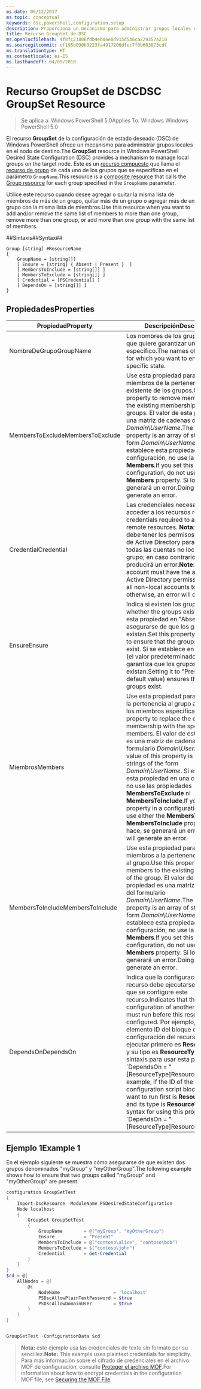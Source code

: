 ```yaml
---
ms.date: 06/12/2017
ms.topic: conceptual
keywords: dsc,powershell,configuration,setup
description: Proporciona un mecanismo para administrar grupos locales en el nodo de destino.
title: Recurso GroupSet de DSC
ms.openlocfilehash: 4f8fc21806fdb4eb06e0d915d5b6ca229357a210
ms.sourcegitcommit: cf195b090b3223fa4917206dfec7f0b603873cdf
ms.translationtype: HT
ms.contentlocale: es-ES
ms.lasthandoff: 04/09/2018
---
```

# <a name="dsc-groupset-resource"></a><span data-ttu-id="d220d-104">Recurso GroupSet de DSC</span><span class="sxs-lookup"><span data-stu-id="d220d-104">DSC GroupSet Resource</span></span>

> <span data-ttu-id="d220d-105">Se aplica a: Windows PowerShell 5.0</span><span class="sxs-lookup"><span data-stu-id="d220d-105">Applies To: Windows Windows PowerShell 5.0</span></span>

<span data-ttu-id="d220d-106">El recurso **GroupSet** de la configuración de estado deseado (DSC) de Windows PowerShell ofrece un mecanismo para administrar grupos locales en el nodo de destino.</span><span class="sxs-lookup"><span data-stu-id="d220d-106">The **GroupSet** resource in Windows PowerShell Desired State Configuration (DSC) provides a mechanism to manage local groups on the target node.</span></span> <span data-ttu-id="d220d-107">Este es un [recurso compuesto](authoringResourceComposite.md) que llama el [recurso de grupo](groupResource.md) de cada uno de los grupos que se especifican en el parámetro `GroupName`.</span><span class="sxs-lookup"><span data-stu-id="d220d-107">This resource is a [composite resource](authoringResourceComposite.md) that calls the [Group resource](groupResource.md) for each group specified in the `GroupName` parameter.</span></span>

<span data-ttu-id="d220d-108">Utilice este recurso cuando desee agregar o quitar la misma lista de miembros de más de un grupo, quitar más de un grupo o agregar más de un grupo con la misma lista de miembros.</span><span class="sxs-lookup"><span data-stu-id="d220d-108">Use this resource when you want to add and/or remove the same list of members to more than one group, remove more than one group, or add more than one group with the same list of members.</span></span>

##<a name="syntax"></a><span data-ttu-id="d220d-109">Sintaxis##</span><span class="sxs-lookup"><span data-stu-id="d220d-109">Syntax##</span></span>
```
Group [string] #ResourceName
{
    GroupName = [string[]]
    [ Ensure = [string] { Absent | Present }  ]
    [ MembersToInclude = [string[]] ]
    [ MembersToExclude = [string[]] ]
    [ Credential = [PSCredential] ]
    [ DependsOn = [string[]] ]
}
```

## <a name="properties"></a><span data-ttu-id="d220d-110">Propiedades</span><span class="sxs-lookup"><span data-stu-id="d220d-110">Properties</span></span>

|  <span data-ttu-id="d220d-111">Propiedad</span><span class="sxs-lookup"><span data-stu-id="d220d-111">Property</span></span>  |  <span data-ttu-id="d220d-112">Descripción</span><span class="sxs-lookup"><span data-stu-id="d220d-112">Description</span></span>   |
|---|---|
| <span data-ttu-id="d220d-113">NombreDeGrupo</span><span class="sxs-lookup"><span data-stu-id="d220d-113">GroupName</span></span>| <span data-ttu-id="d220d-114">Los nombres de los grupos para los que quiere garantizar un estado específico.</span><span class="sxs-lookup"><span data-stu-id="d220d-114">The names of the groups for which you want to ensure a specific state.</span></span>|
| <span data-ttu-id="d220d-115">MembersToExclude</span><span class="sxs-lookup"><span data-stu-id="d220d-115">MembersToExclude</span></span>| <span data-ttu-id="d220d-116">Use esta propiedad para quitar a los miembros de la pertenencia existente de los grupos.</span><span class="sxs-lookup"><span data-stu-id="d220d-116">Use this property to remove members from the existing membership of the groups.</span></span> <span data-ttu-id="d220d-117">El valor de esta propiedad es una matriz de cadenas del formulario *Domain*\\*UserName*.</span><span class="sxs-lookup"><span data-stu-id="d220d-117">The value of this property is an array of strings of the form *Domain*\\*UserName*.</span></span> <span data-ttu-id="d220d-118">Si establece esta propiedad en una configuración, no use la propiedad **Members**.</span><span class="sxs-lookup"><span data-stu-id="d220d-118">If you set this property in a configuration, do not use the **Members** property.</span></span> <span data-ttu-id="d220d-119">Si lo hace, se generará un error.</span><span class="sxs-lookup"><span data-stu-id="d220d-119">Doing so will generate an error.</span></span>|
| <span data-ttu-id="d220d-120">Credential</span><span class="sxs-lookup"><span data-stu-id="d220d-120">Credential</span></span>| <span data-ttu-id="d220d-121">Las credenciales necesarias para acceder a los recursos remotos.</span><span class="sxs-lookup"><span data-stu-id="d220d-121">The credentials required to access remote resources.</span></span> <span data-ttu-id="d220d-122">**Nota**: Esta cuenta debe tener los permisos adecuados de Active Directory para agregar todas las cuentas no locales al grupo; en caso contrario, se producirá un error.</span><span class="sxs-lookup"><span data-stu-id="d220d-122">**Note**: This account must have the appropriate Active Directory permissions to add all non-local accounts to the group; otherwise, an error will occur.</span></span>
| <span data-ttu-id="d220d-123">Ensure</span><span class="sxs-lookup"><span data-stu-id="d220d-123">Ensure</span></span>| <span data-ttu-id="d220d-124">Indica si existen los grupos.</span><span class="sxs-lookup"><span data-stu-id="d220d-124">Indicates whether the groups exist.</span></span> <span data-ttu-id="d220d-125">Establezca esta propiedad en "Absent" para asegurarse de que los grupos no existan.</span><span class="sxs-lookup"><span data-stu-id="d220d-125">Set this property to "Absent" to ensure that the groups do not exist.</span></span> <span data-ttu-id="d220d-126">Si se establece en "Present" (el valor predeterminado), se garantiza que los grupos existan.</span><span class="sxs-lookup"><span data-stu-id="d220d-126">Setting it to "Present" (the default value) ensures that the groups exist.</span></span>|
| <span data-ttu-id="d220d-127">Miembros</span><span class="sxs-lookup"><span data-stu-id="d220d-127">Members</span></span>| <span data-ttu-id="d220d-128">Use esta propiedad para reemplazar la pertenencia al grupo actual con los miembros especificados.</span><span class="sxs-lookup"><span data-stu-id="d220d-128">Use this property to replace the current group membership with the specified members.</span></span> <span data-ttu-id="d220d-129">El valor de esta propiedad es una matriz de cadenas del formulario *Domain*\\*UserName*.</span><span class="sxs-lookup"><span data-stu-id="d220d-129">The value of this property is an array of strings of the form *Domain*\\*UserName*.</span></span> <span data-ttu-id="d220d-130">Si establece esta propiedad en una configuración, no use las propiedades **MembersToExclude** ni **MembersToInclude**.</span><span class="sxs-lookup"><span data-stu-id="d220d-130">If you set this property in a configuration, do not use either the **MembersToExclude** or **MembersToInclude** property.</span></span> <span data-ttu-id="d220d-131">Si lo hace, se generará un error.</span><span class="sxs-lookup"><span data-stu-id="d220d-131">Doing so will generate an error.</span></span>|
| <span data-ttu-id="d220d-132">MembersToInclude</span><span class="sxs-lookup"><span data-stu-id="d220d-132">MembersToInclude</span></span>| <span data-ttu-id="d220d-133">Use esta propiedad para agregar miembros a la pertenencia existente al grupo.</span><span class="sxs-lookup"><span data-stu-id="d220d-133">Use this property to add members to the existing membership of the group.</span></span> <span data-ttu-id="d220d-134">El valor de esta propiedad es una matriz de cadenas del formulario *Domain*\\*UserName*.</span><span class="sxs-lookup"><span data-stu-id="d220d-134">The value of this property is an array of strings of the form *Domain*\\*UserName*.</span></span> <span data-ttu-id="d220d-135">Si establece esta propiedad en una configuración, no use la propiedad **Members**.</span><span class="sxs-lookup"><span data-stu-id="d220d-135">If you set this property in a configuration, do not use the **Members** property.</span></span> <span data-ttu-id="d220d-136">Si lo hace, se generará un error.</span><span class="sxs-lookup"><span data-stu-id="d220d-136">Doing so will generate an error.</span></span>|
| <span data-ttu-id="d220d-137">DependsOn</span><span class="sxs-lookup"><span data-stu-id="d220d-137">DependsOn</span></span> | <span data-ttu-id="d220d-138">Indica que la configuración de otro recurso debe ejecutarse antes de que se configure este recurso.</span><span class="sxs-lookup"><span data-stu-id="d220d-138">Indicates that the configuration of another resource must run before this resource is configured.</span></span> <span data-ttu-id="d220d-139">Por ejemplo, si el elemento ID del bloque del script de configuración del recurso que quiere ejecutar primero es __ResourceName__ y su tipo es __ResourceType__, la sintaxis para usar esta propiedad es \`DependsOn = "[ResourceType]ResourceName"\`\`.</span><span class="sxs-lookup"><span data-stu-id="d220d-139">For example, if the ID of the resource configuration script block that you want to run first is __ResourceName__ and its type is __ResourceType__, the syntax for using this property is \`DependsOn = "[ResourceType]ResourceName"\`\`.</span></span>|

## <a name="example-1"></a><span data-ttu-id="d220d-140">Ejemplo 1</span><span class="sxs-lookup"><span data-stu-id="d220d-140">Example 1</span></span>

<span data-ttu-id="d220d-141">En el ejemplo siguiente se muestra cómo asegurarse de que existen dos grupos denominados "myGroup" y "myOtherGroup".</span><span class="sxs-lookup"><span data-stu-id="d220d-141">The following example shows how to ensure that two groups called "myGroup" and "myOtherGroup" are present.</span></span>

```powershell
configuration GroupSetTest
{
    Import-DscResource -ModuleName PSDesiredStateConfiguration
    Node localhost
    {
        GroupSet GroupSetTest
        {
            GroupName        = @("myGroup", "myOtherGroup")
            Ensure           = "Present"
            MembersToInclude = @("contoso\alice", "contoso\bob")
            MembersToExclude = $("contoso\john")
            Credential       = Get-Credential
        }
    }
}
$cd = @{
    AllNodes = @(
        @{
            NodeName                    = 'localhost'
            PSDscAllowPlainTextPassword = $true
            PSDscAllowDomainUser        = $true
        }
    )
}


GroupSetTest -ConfigurationData $cd
```

><span data-ttu-id="d220d-142">**Nota:** este ejemplo usa las credenciales de texto sin formato por su sencillez.</span><span class="sxs-lookup"><span data-stu-id="d220d-142">**Note:** This example uses plaintext credentials for simplicity.</span></span> <span data-ttu-id="d220d-143">Para más información sobre el cifrado de credenciales en el archivo MOF de configuración, consulte [Proteger el archivo MOF](secureMOF.md).</span><span class="sxs-lookup"><span data-stu-id="d220d-143">For information about how to encrypt credentials in the configuration MOF file, see [Securing the MOF File](secureMOF.md).</span></span>